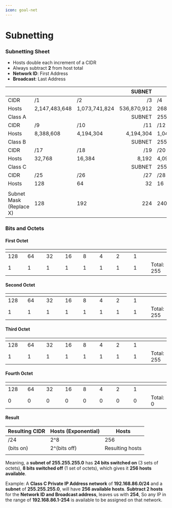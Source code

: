 ```yaml
---
icon: goal-net
---
```


# Subnetting

### Subnetting Sheet

* Hosts double each increment of a CIDR
* Always subtract **2** from host total
* **Network ID**: First Address
* **Broadcast**: Last Address

|                         |               |               |      SUBNET | x.0.0.0       |             |            |            |            |
| ----------------------- | ------------- | ------------- | ----------: | ------------- | ----------- | ---------- | ---------- | ---------- |
| CIDR                    | /1            | /2            |          /3 | /4            | /5          | /6         | /7         | /8         |
| Hosts                   | 2,147,483,648 | 1,073,741,824 | 536,870,912 | 268,435,456   | 134,217,728 | 67,108,864 | 33,554,432 | 16,777,216 |
| Class A                 |               |               |      SUBNET | 255.x.0.0     |             |            |            |            |
| CIDR                    | /9            | /10           |         /11 | /12           | /13         | /14        | /15        | /16        |
| Hosts                   | 8,388,608     | 4,194,304     |   4,194,304 | 1,048,576     | 524,288     | 262,144    | 131,072    | 65,536     |
| Class B                 |               |               |      SUBNET | 255.255.x.0   |             |            |            |            |
| CIDR                    | /17           | /18           |         /19 | /20           | /21         | /22        | /23        | /24        |
| Hosts                   | 32,768        | 16,384        |       8,192 | 4,096         | 2,048       | 1,024      | 512        | 256        |
| Class C                 |               |               |      SUBNET | 255.255.255.x |             |            |            |            |
| CIDR                    | /25           | /26           |         /27 | /28           | /29         | /30        | /31        | /32        |
| Hosts                   | 128           | 64            |          32 | 16            | 8           | 4          | 2          | 1          |
|                         |               |               |             |               |             |            |            |            |
| Subnet Mask (Replace X) | 128           | 192           |         224 | 240           | 248         | 252        | 254        | 255        |

### Bits and Octets

#### First Octet

<table data-header-hidden><thead><tr><th width="47.6796875" data-type="number"></th><th width="46.640625" data-type="number"></th><th width="46.60546875" data-type="number"></th><th width="43.53515625" data-type="number"></th><th width="40" data-type="number"></th><th width="40.66796875" data-type="number"></th><th width="43.0078125" data-type="number"></th><th width="43.640625" data-type="number"></th><th></th></tr></thead><tbody><tr><td>128</td><td>64</td><td>32</td><td>16</td><td>8</td><td>4</td><td>2</td><td>1</td><td></td></tr><tr><td>1</td><td>1</td><td>1</td><td>1</td><td>1</td><td>1</td><td>1</td><td>1</td><td>Total: 255</td></tr></tbody></table>

#### Second Octet

<table data-header-hidden><thead><tr><th width="47.6796875" data-type="number"></th><th width="46.640625" data-type="number"></th><th width="46.60546875" data-type="number"></th><th width="43.53515625" data-type="number"></th><th width="40" data-type="number"></th><th width="40.66796875" data-type="number"></th><th width="43.0078125" data-type="number"></th><th width="43.640625" data-type="number"></th><th></th></tr></thead><tbody><tr><td>128</td><td>64</td><td>32</td><td>16</td><td>8</td><td>4</td><td>2</td><td>1</td><td></td></tr><tr><td>1</td><td>1</td><td>1</td><td>1</td><td>1</td><td>1</td><td>1</td><td>1</td><td>Total: 255</td></tr></tbody></table>

#### Third Octet

<table data-header-hidden><thead><tr><th width="47.6796875" data-type="number"></th><th width="46.640625" data-type="number"></th><th width="46.60546875" data-type="number"></th><th width="43.53515625" data-type="number"></th><th width="40" data-type="number"></th><th width="40.66796875" data-type="number"></th><th width="43.0078125" data-type="number"></th><th width="43.640625" data-type="number"></th><th></th></tr></thead><tbody><tr><td>128</td><td>64</td><td>32</td><td>16</td><td>8</td><td>4</td><td>2</td><td>1</td><td></td></tr><tr><td>1</td><td>1</td><td>1</td><td>1</td><td>1</td><td>1</td><td>1</td><td>1</td><td>Total: 255</td></tr></tbody></table>

#### Fourth Octet

<table data-header-hidden><thead><tr><th width="47.6796875" data-type="number"></th><th width="46.640625" data-type="number"></th><th width="46.60546875" data-type="number"></th><th width="43.53515625" data-type="number"></th><th width="40" data-type="number"></th><th width="40.66796875" data-type="number"></th><th width="43.0078125" data-type="number"></th><th width="43.640625" data-type="number"></th><th></th></tr></thead><tbody><tr><td>128</td><td>64</td><td>32</td><td>16</td><td>8</td><td>4</td><td>2</td><td>1</td><td></td></tr><tr><td>0</td><td>0</td><td>0</td><td>0</td><td>0</td><td>0</td><td>0</td><td>0</td><td>Total: 0</td></tr></tbody></table>

#### Result

| Resulting CIDR | Hosts (Exponential) | Hosts           |
| -------------- | ------------------- | --------------- |
| /24            | 2^8                 | 256             |
| (bits on)      | 2^(bits off)        | Resulting hosts |
|                |                     |                 |

Meaning, a **subnet of 255.255.255.0** has **24 bits switched on** (3 sets of octets), **8 bits switched off** (1 set of octets), which gives it **256 hosts available**.

Example: A **Class C Private IP Address network** of **192.168.86.0/24** and a **subnet** of **255.255.255.0**, will have **256 available hosts**. **Subtract 2 hosts** for the **Network ID and  Broadcast address**, leaves us with **254**, So any IP in the range of **192.168.86.1-254** is available to be assigned on that network.

